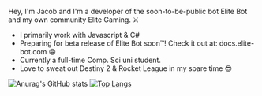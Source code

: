 Hey, I'm Jacob and I'm a developer of the soon-to-be-public bot Elite Bot and my own community Elite Gaming. ⚔️

- I primarily work with Javascript & C#
- Preparing for beta release of Elite Bot soon™️! Check it out at: docs.elite-bot.com 😁
- Currently a full-time Comp. Sci uni student.
- Love to sweat out Destiny 2 & Rocket League in my spare time 😎

![Anurag's GitHub stats](https://github-readme-stats.vercel.app/api?username=ThatGuyJacobee&show_icons=true&theme=radical&count_private=true)
[![Top Langs](https://github-readme-stats.vercel.app/api/top-langs/?username=ThatGuyJacobee&langs_count=5&theme=radical)](https://github.com/anuraghazra/github-readme-stats)
